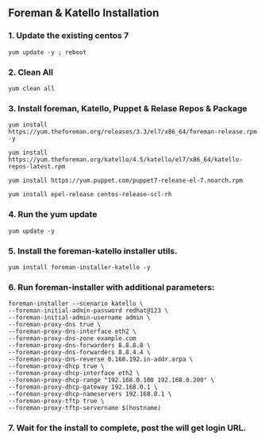 ## Foreman & Katello Installation 


### 1. Update the existing centos 7 
```
yum update -y ; reboot
```

### 2. Clean All
```
yum clean all 
```

### 3. Install foreman, Katello, Puppet & Relase Repos & Package 
```
yum install https://yum.theforeman.org/releases/3.3/el7/x86_64/foreman-release.rpm -y 
```
```
yum install https://yum.theforeman.org/katello/4.5/katello/el7/x86_64/katello-repos-latest.rpm
```
```
yum install https://yum.puppet.com/puppet7-release-el-7.noarch.rpm
```

```
yum install epel-release centos-release-scl-rh
```

### 4. Run the yum update 
```
yum update -y 
```

### 5. Install the foreman-katello installer utils.
```
yum install foreman-installer-katello -y 
```

### 6. Run foreman-installer with additional parameters:
```
foreman-installer --scenario katello \
--foreman-initial-admin-password redhat@123 \
--foreman-initial-admin-username admin \
--foreman-proxy-dns true \
--foreman-proxy-dns-interface eth2 \
--foreman-proxy-dns-zone example.com
--foreman-proxy-dns-forwarders 8.8.8.8 \
--foreman-proxy-dns-forwarders 8.8.4.4 \
--foreman-proxy-dns-reverse 0.168.192.in-addr.arpa \
--foreman-proxy-dhcp true \
--foreman-proxy-dhcp-interface eth2 \
--foreman-proxy-dhcp-range "192.168.0.100 192.168.0.200" \
--foreman-proxy-dhcp-gateway 192.168.0.1 \
--foreman-proxy-dhcp-nameservers 192.168.0.1 \
--foreman-proxy-tftp true \
--foreman-proxy-tftp-servername $(hostname)
```

### 7. Wait for the install to complete, post the will get login URL. 
